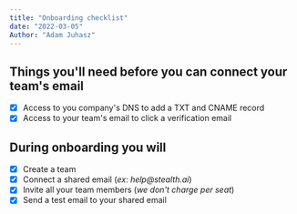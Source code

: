 ```yaml
---
title: "Onboarding checklist"
date: "2022-03-05"
Author: "Adam Juhasz"
---
```


## Things you'll need before you can connect your team's email

- [x] Access to you company's DNS to add a TXT and CNAME record
- [x] Access to your team's email to click a verification email

## During onboarding you will

- [x] Create a team
- [x] Connect a shared email (_ex: help@stealth.ai_)
- [x] Invite all your team members (_we don't charge per seat_)
- [x] Send a test email to your shared email
